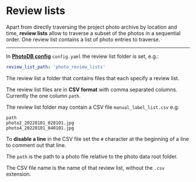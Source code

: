# Review lists

Apart from directly traversing the project photo archive by location and time, **review lists** allow to traverse a subset of the photos in a sequential order. One review list contains a list of photo entries to traverse.

---

In [**PhotoDB config**](config_photodb.md) `config.yaml` the review list folder is set, e.g.:

```yaml
review_list_path: 'photo_review_lists'
```
The review list a folder that contains files that each specify a review list.

The review list files are in **CSV format** with comma separated columns. Currently the one column `path`.

The review list folder may contain a CSV file `manual_label_list.csv` e.g:

```CSV
path
photo2_20220101_020101.jpg
photo4_20220101_040101.jpg
```

To **disable a line** in the CSV file set the `#` character at the beginning of a line to comment out that line.

The `path` is the path to a photo file relative to the photo data root folder.

The CSV file name is the name of that review list, without the `.csv` extension.